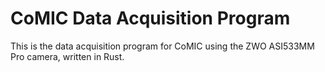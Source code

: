 # CoMIC Data Acquisition Program
This is the data acquisition program for CoMIC using the ZWO ASI533MM Pro camera, written in Rust.
